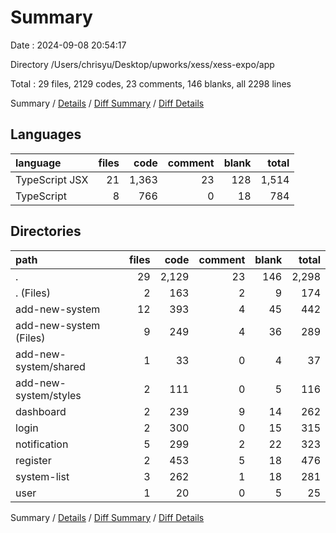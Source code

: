 # Summary

Date : 2024-09-08 20:54:17

Directory /Users/chrisyu/Desktop/upworks/xess/xess-expo/app

Total : 29 files,  2129 codes, 23 comments, 146 blanks, all 2298 lines

Summary / [Details](details.md) / [Diff Summary](diff.md) / [Diff Details](diff-details.md)

## Languages
| language | files | code | comment | blank | total |
| :--- | ---: | ---: | ---: | ---: | ---: |
| TypeScript JSX | 21 | 1,363 | 23 | 128 | 1,514 |
| TypeScript | 8 | 766 | 0 | 18 | 784 |

## Directories
| path | files | code | comment | blank | total |
| :--- | ---: | ---: | ---: | ---: | ---: |
| . | 29 | 2,129 | 23 | 146 | 2,298 |
| . (Files) | 2 | 163 | 2 | 9 | 174 |
| add-new-system | 12 | 393 | 4 | 45 | 442 |
| add-new-system (Files) | 9 | 249 | 4 | 36 | 289 |
| add-new-system/shared | 1 | 33 | 0 | 4 | 37 |
| add-new-system/styles | 2 | 111 | 0 | 5 | 116 |
| dashboard | 2 | 239 | 9 | 14 | 262 |
| login | 2 | 300 | 0 | 15 | 315 |
| notification | 5 | 299 | 2 | 22 | 323 |
| register | 2 | 453 | 5 | 18 | 476 |
| system-list | 3 | 262 | 1 | 18 | 281 |
| user | 1 | 20 | 0 | 5 | 25 |

Summary / [Details](details.md) / [Diff Summary](diff.md) / [Diff Details](diff-details.md)